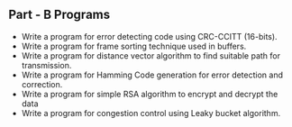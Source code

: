 ## Part - B Programs

- Write a program for error detecting code using CRC-CCITT (16-bits). 
- Write a program for frame sorting technique used in buffers. 
- Write a program for distance vector algorithm to find suitable path for transmission. 
- Write a program for Hamming Code generation for error detection and correction. 
- Write a program for simple RSA algorithm to encrypt and decrypt the data 
- Write a program for congestion control using Leaky bucket algorithm.

